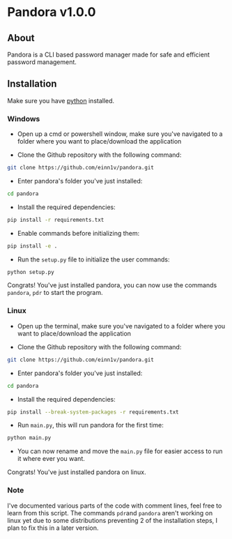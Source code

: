 # Pandora v1.0.0

## About
Pandora is a CLI based password manager made for safe and efficient password management.

## Installation

Make sure you have [python](https://www.python.org/ftp/python/3.13.5/python-3.13.5-amd64.exe) installed.

### Windows

- Open up a cmd or powershell window, make sure you've navigated to a folder where you want to place/download the application

- Clone the Github repository with the following command:

```sh
git clone https://github.com/einn1v/pandora.git
```

- Enter pandora's folder you've just installed:

```sh
cd pandora
```

- Install the required dependencies:

```sh
pip install -r requirements.txt
```

- Enable commands before initializing them:

```sh
pip install -e .
```

- Run the ``setup.py`` file to initialize the user commands:

```sh
python setup.py
```

Congrats!
You've just installed pandora, you can now use the commands ``pandora``, ``pdr`` to start the program.

### Linux

- Open up the terminal, make sure you've navigated to a folder where you want to place/download the application

- Clone the Github repository with the following command:

```sh
git clone https://github.com/einn1v/pandora.git
```

- Enter pandora's folder you've just installed:

```sh
cd pandora
```

- Install the required dependencies:

```sh
pip install --break-system-packages -r requirements.txt
```

- Run ``main.py``, this will run pandora for the first time:

```sh
python main.py
```

- You can now rename and move the ``main.py`` file for easier access to run it where ever you want.

Congrats!
You've just installed pandora on linux.

### Note
I've documented various parts of the code with comment lines, feel free to learn from this script.
The commands ``pdr``and ``pandora`` aren't working on linux yet due to some distributions preventing 2 of the installation steps, I plan to fix this in a later version.
